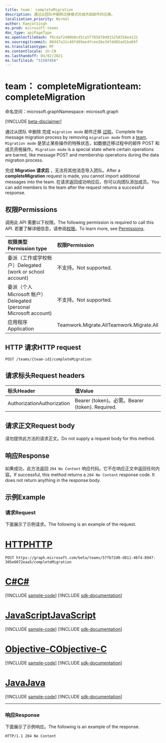 ```yaml
---
title: team： completeMigration
description: 通过从团队中删除迁移模式完成外部邮件的迁移。
localization_priority: Normal
author: RamjotSingh
ms.prod: microsoft-teams
doc_type: apiPageType
ms.openlocfilehash: f0cdaf2400b0cd51a5f705870d915250358e4132
ms.sourcegitcommit: 08d47a31c48fd69ae4fcee26e34fdd65ad1ba69f
ms.translationtype: MT
ms.contentlocale: zh-CN
ms.lasthandoff: 04/02/2021
ms.locfileid: "51507456"
---
```

# <a name="team-completemigration"></a><span data-ttu-id="2c42f-103">team： completeMigration</span><span class="sxs-lookup"><span data-stu-id="2c42f-103">team: completeMigration</span></span>

<span data-ttu-id="2c42f-104">命名空间：microsoft.graph</span><span class="sxs-lookup"><span data-stu-id="2c42f-104">Namespace: microsoft.graph</span></span>

[!INCLUDE [beta-disclaimer](../../includes/beta-disclaimer.md)]

<span data-ttu-id="2c42f-105">通过从团队 中删除 完成 `migration mode` 邮件迁移 [过程](../resources/team.md)。</span><span class="sxs-lookup"><span data-stu-id="2c42f-105">Complete the message migration process by removing `migration mode` from a [team](../resources/team.md).</span></span> <span data-ttu-id="2c42f-106">`Migration mode` 是禁止某些操作的特殊状态，如数据迁移过程中的邮件 POST 和成员资格操作。</span><span class="sxs-lookup"><span data-stu-id="2c42f-106">`Migration mode` is a special state where certain operations are barred, like message POST and membership operations during the data migration process.</span></span>

<span data-ttu-id="2c42f-107">完成 **Migration 请求后** ，无法将其他消息导入团队。</span><span class="sxs-lookup"><span data-stu-id="2c42f-107">After a **completeMigration** request is made, you cannot import additional messages into the team.</span></span> <span data-ttu-id="2c42f-108">在请求返回成功响应后，你可以向团队添加成员。</span><span class="sxs-lookup"><span data-stu-id="2c42f-108">You can add members to the team after the request returns a successful response.</span></span>

## <a name="permissions"></a><span data-ttu-id="2c42f-109">权限</span><span class="sxs-lookup"><span data-stu-id="2c42f-109">Permissions</span></span>

<span data-ttu-id="2c42f-110">调用此 API 需要以下权限。</span><span class="sxs-lookup"><span data-stu-id="2c42f-110">The following permission is required to call this API.</span></span> <span data-ttu-id="2c42f-111">若要了解详细信息，请参阅[权限](/graph/permissions-reference)。</span><span class="sxs-lookup"><span data-stu-id="2c42f-111">To learn more, see [Permissions](/graph/permissions-reference).</span></span>

|<span data-ttu-id="2c42f-112">权限类型</span><span class="sxs-lookup"><span data-stu-id="2c42f-112">Permission type</span></span>      | <span data-ttu-id="2c42f-113">权限</span><span class="sxs-lookup"><span data-stu-id="2c42f-113">Permission</span></span>  |
|:--------------------|:---------------------------------------------------------|
| <span data-ttu-id="2c42f-114">委派（工作或学校帐户）</span><span class="sxs-lookup"><span data-stu-id="2c42f-114">Delegated (work or school account)</span></span>  | <span data-ttu-id="2c42f-115">不支持。</span><span class="sxs-lookup"><span data-stu-id="2c42f-115">Not supported.</span></span>|
| <span data-ttu-id="2c42f-116">委派（个人 Microsoft 帐户）</span><span class="sxs-lookup"><span data-stu-id="2c42f-116">Delegated (personal Microsoft account)</span></span> | <span data-ttu-id="2c42f-117">不支持。</span><span class="sxs-lookup"><span data-stu-id="2c42f-117">Not supported.</span></span> |
|<span data-ttu-id="2c42f-118">应用程序</span><span class="sxs-lookup"><span data-stu-id="2c42f-118">Application</span></span> | <span data-ttu-id="2c42f-119">Teamwork.Migrate.All</span><span class="sxs-lookup"><span data-stu-id="2c42f-119">Teamwork.Migrate.All</span></span>|

## <a name="http-request"></a><span data-ttu-id="2c42f-120">HTTP 请求</span><span class="sxs-lookup"><span data-stu-id="2c42f-120">HTTP request</span></span>
<!-- { "blockType": "ignored" } -->
```http
POST /teams/{team-id}/completeMigration
```

## <a name="request-headers"></a><span data-ttu-id="2c42f-121">请求标头</span><span class="sxs-lookup"><span data-stu-id="2c42f-121">Request headers</span></span>

| <span data-ttu-id="2c42f-122">标头</span><span class="sxs-lookup"><span data-stu-id="2c42f-122">Header</span></span>       | <span data-ttu-id="2c42f-123">值</span><span class="sxs-lookup"><span data-stu-id="2c42f-123">Value</span></span> |
|:---------------|:--------|
| <span data-ttu-id="2c42f-124">Authorization</span><span class="sxs-lookup"><span data-stu-id="2c42f-124">Authorization</span></span>  | <span data-ttu-id="2c42f-p104">Bearer {token}。必需。</span><span class="sxs-lookup"><span data-stu-id="2c42f-p104">Bearer {token}. Required.</span></span>  |

## <a name="request-body"></a><span data-ttu-id="2c42f-127">请求正文</span><span class="sxs-lookup"><span data-stu-id="2c42f-127">Request body</span></span>

<span data-ttu-id="2c42f-128">请勿提供此方法的请求正文。</span><span class="sxs-lookup"><span data-stu-id="2c42f-128">Do not supply a request body for this method.</span></span>

## <a name="response"></a><span data-ttu-id="2c42f-129">响应</span><span class="sxs-lookup"><span data-stu-id="2c42f-129">Response</span></span>

<span data-ttu-id="2c42f-p105">如果成功，此方法返回 `204 No Content` 响应代码。它不在响应正文中返回任何内容。</span><span class="sxs-lookup"><span data-stu-id="2c42f-p105">If successful, this method returns a `204 No Content` response code. It does not return anything in the response body.</span></span>

## <a name="example"></a><span data-ttu-id="2c42f-132">示例</span><span class="sxs-lookup"><span data-stu-id="2c42f-132">Example</span></span>

### <a name="request"></a><span data-ttu-id="2c42f-133">请求</span><span class="sxs-lookup"><span data-stu-id="2c42f-133">Request</span></span>

<span data-ttu-id="2c42f-134">下面展示了示例请求。</span><span class="sxs-lookup"><span data-stu-id="2c42f-134">The following is an example of the request.</span></span>
<!-- markdownlint-disable MD025 -->
<!-- markdownlint-disable MD022 -->



# <a name="http"></a>[<span data-ttu-id="2c42f-135">HTTP</span><span class="sxs-lookup"><span data-stu-id="2c42f-135">HTTP</span></span>](#tab/http)
<!-- {
  "blockType": "request",
  "name": "completeMigration_team"
}-->

```http
POST https://graph.microsoft.com/beta/teams/57fb72d0-d811-46f4-8947-305e6072eaa5/completeMigration
```
# <a name="c"></a>[<span data-ttu-id="2c42f-136">C#</span><span class="sxs-lookup"><span data-stu-id="2c42f-136">C#</span></span>](#tab/csharp)
[!INCLUDE [sample-code](../includes/snippets/csharp/completemigration-team-csharp-snippets.md)]
[!INCLUDE [sdk-documentation](../includes/snippets/snippets-sdk-documentation-link.md)]

# <a name="javascript"></a>[<span data-ttu-id="2c42f-137">JavaScript</span><span class="sxs-lookup"><span data-stu-id="2c42f-137">JavaScript</span></span>](#tab/javascript)
[!INCLUDE [sample-code](../includes/snippets/javascript/completemigration-team-javascript-snippets.md)]
[!INCLUDE [sdk-documentation](../includes/snippets/snippets-sdk-documentation-link.md)]

# <a name="objective-c"></a>[<span data-ttu-id="2c42f-138">Objective-C</span><span class="sxs-lookup"><span data-stu-id="2c42f-138">Objective-C</span></span>](#tab/objc)
[!INCLUDE [sample-code](../includes/snippets/objc/completemigration-team-objc-snippets.md)]
[!INCLUDE [sdk-documentation](../includes/snippets/snippets-sdk-documentation-link.md)]

# <a name="java"></a>[<span data-ttu-id="2c42f-139">Java</span><span class="sxs-lookup"><span data-stu-id="2c42f-139">Java</span></span>](#tab/java)
[!INCLUDE [sample-code](../includes/snippets/java/completemigration-team-java-snippets.md)]
[!INCLUDE [sdk-documentation](../includes/snippets/snippets-sdk-documentation-link.md)]

---



<!-- markdownlint-disable MD001 -->
<!-- markdownlint-disable MD024 -->
### <a name="response"></a><span data-ttu-id="2c42f-140">响应</span><span class="sxs-lookup"><span data-stu-id="2c42f-140">Response</span></span>

<span data-ttu-id="2c42f-141">下面展示了示例响应。</span><span class="sxs-lookup"><span data-stu-id="2c42f-141">The following is an example of the response.</span></span>
<!-- {
  "blockType": "response",
  "truncated": true
} -->

```http
HTTP/1.1 204 No Content
```

<!-- uuid: d945a9a4-0e5b-11eb-adc1-0242ac120002
2020-10-14 20:22:11 UTC -->
<!--
{
  "type": "#page.annotation",
  "description": "completeMigration_ team",
  "keywords": "",
  "section": "documentation",
  "tocPath": "",
  "suppressions": [
  ]
}
-->

